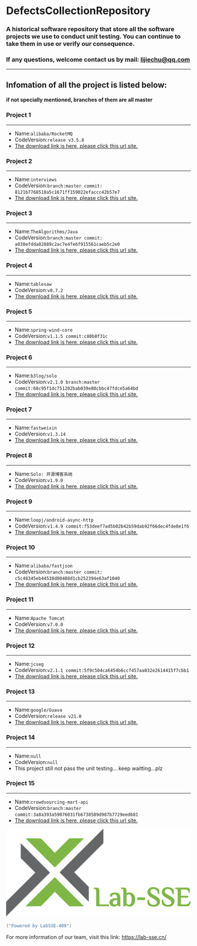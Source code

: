 # DefectsCollectionRepository
### A historical software repository that store all the software projects we use to conduct unit testing. You can continue to take them in use or verify our consequence. 
### If any questions, welcome contact us by mail: lijiechu@qq.com
---
## Infomation of all the project is listed below:
#### if not specially mentioned, branches of them are all master
### Project 1
---
- Name:```alibaba/RocketMQ```
- CodeVersion:```release v3.5.8```
- [The download link is here, please click this url site.](https://github.com/alibaba/RocketMQ/releases/tag/v3.5.8)

### Project 2
---
- Name:```interviews```
- CodeVersion:```branch:master commit: 8121b7768518a5c1671ff159022efaccc42b57e7```
- [The download link is here, please click this url site.](https://github.com/kdn251/interviews/tree/8121b7768518a5c1671ff159022efaccc42b57e7)

### Project 3
---
- Name:```TheAlgorithms/Java```
- CodeVersion:```branch:master commit: a030efdda82889c2ac7e4fe6f915561caeb5c2e0```
- [The download link is here, please click this url site.](https://github.com/TheAlgorithms/Java/tree/a030efdda82889c2ac7e4fe6f915561caeb5c2e0)

### Project 4
---
- Name:```tablesaw```
- CodeVersion:```v0.7.2```
- [The download link is here, please click this url site.](https://github.com/lwhite1/tablesaw/tree/v0.7.2)

### Project 5
---
- Name:```spring-wind-core```
- CodeVersion:```v1.1.5 commit:c80b8f31c```
- [The download link is here, please click this url site.](https://git.oschina.net/juapk/spring-wind)

### Project 6
---
- Name:```b3log/solo```
- CodeVersion:```v2.1.0 branch:master commit:68c95f1dc751202bab039e80cbbc47fdce5a64bd```
- [The download link is here, please click this url site.](https://github.com/b3log/solo/tree/68c95f1dc751202bab039e80cbbc47fdce5a64bd)

### Project 7
---
- Name:```fastweixin```
- CodeVersion:```v1.3.14```
- [The download link is here, please click this url site.](http://git.oschina.net/pyinjava/fastweixin/tree/v1.3.4)

### Project 8
---
- Name:```Solo: 开源博客系统```
- CodeVersion:```v1.9.0```
- [The download link is here, please click this url site.](https://github.com/flyboss/solo/tree/v1.9.0)

### Project 9
---
- Name:```loopj/android-async-http```
- CodeVersion:```v1.4.9 commit:f53deef7ad5b02b42b59dab92f66dec4fde8e1f6```
- [The download link is here, please click this url site.](https://github.com/AsyncHttpClient/async-http-client)

### Project 10
---
- Name:```alibaba/fastjson```
- CodeVersion:```branch:master commit: c5c48345eb44538d80408d1cb252394e63af1040```
- [The download link is here, please click this url site.](https://github.com/alibaba/fastjson/tree/c5c48345eb44538d80408d1cb252394e63af1040)

### Project 11
---
- Name:```Apache Tomcat```
- CodeVersion:```v7.0.0```
- [The download link is here, please click this url site.](http://archive.apache.org/dist/tomcat/tomcat-7/v7.0.0-beta/)

### Project 12
---
- Name:```jcseg```
- CodeVersion:```v2.1.1 commit:5f9c504ca6454b6ccf457aa032e2614415f7cbb1```
- [The download link is here, please click this url site.](https://github.com/lionsoul2014/jcseg)

### Project 13
---
- Name:```google/Guava```
- CodeVersion:```release v21.0```
- [The download link is here, please click this url site.](https://github.com/google/guava/tree/v21.0)

### Project 14
---
- Name:```null```
- CodeVersion:```null```
- This project still not pass the unit testing... keep waitting...plz

### Project 15
---
- Name:```crowdsourcing-mart-api```
- CodeVersion:```branch:master commit:3a8a393a59076031fb6738589d987b7729eed681```
- [The download link is here, please click this url site.](https://github.com/Lab409-SSE-Tongji/crowdsourcing-mart-api/tree/3a8a393a59076031fb6738589d987b7729eed681)

 ![image](https://github.com/jaki2012/DefectsCollectionRepository/raw/master/Logo.png)
```java
("Powered by LabSSE-409")
```
For more information of our team, visit this link: https://lab-sse.cn/